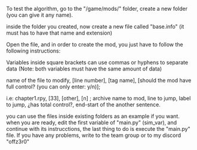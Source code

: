 To test the algorithm, go to the "/game/mods/" folder, create a new folder (you can give it any name).

inside the folder you created, now create a new file called "base.info" (it must has to have that name and extension)

Open the file, and in order to create the mod, you just have to follow the following instructions:

Variables inside square brackets can use commas or hyphens to separate data (Note: both variables must have the same amount of data)

name of the file to modify, [line number], [tag name], [should the mod have full control? (you can only enter: y/n)];

i.e:
chapter1.rpy,           [33],           [other],              [n]                  ;
archive name to mod,  line to jump,    label to jump,   ¿has total control?,      end-start of the another sentence.


you can use the files inside existing folders as an example if you want. when you are ready, edit the first variable of "main.py" (sim_var), 
and continue with its instrucctions, the last thing to do is execute the "main.py" file. 
If you have any problems, write to the team group or to my discord "offz3r0"